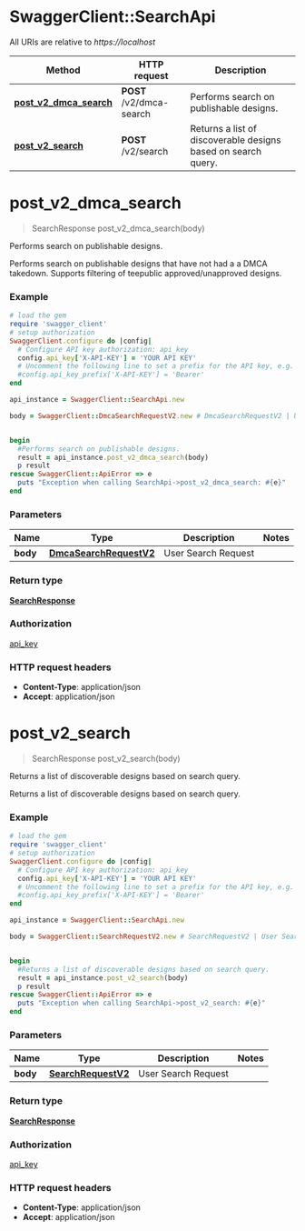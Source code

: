 # SwaggerClient::SearchApi

All URIs are relative to *https://localhost*

Method | HTTP request | Description
------------- | ------------- | -------------
[**post_v2_dmca_search**](SearchApi.md#post_v2_dmca_search) | **POST** /v2/dmca-search | Performs search on publishable designs.
[**post_v2_search**](SearchApi.md#post_v2_search) | **POST** /v2/search | Returns a list of discoverable designs based on search query.


# **post_v2_dmca_search**
> SearchResponse post_v2_dmca_search(body)

Performs search on publishable designs.

Performs search on publishable designs that have not had a a DMCA takedown. Supports filtering of teepublic approved/unapproved designs.

### Example
```ruby
# load the gem
require 'swagger_client'
# setup authorization
SwaggerClient.configure do |config|
  # Configure API key authorization: api_key
  config.api_key['X-API-KEY'] = 'YOUR API KEY'
  # Uncomment the following line to set a prefix for the API key, e.g. 'Bearer' (defaults to nil)
  #config.api_key_prefix['X-API-KEY'] = 'Bearer'
end

api_instance = SwaggerClient::SearchApi.new

body = SwaggerClient::DmcaSearchRequestV2.new # DmcaSearchRequestV2 | User Search Request


begin
  #Performs search on publishable designs.
  result = api_instance.post_v2_dmca_search(body)
  p result
rescue SwaggerClient::ApiError => e
  puts "Exception when calling SearchApi->post_v2_dmca_search: #{e}"
end
```

### Parameters

Name | Type | Description  | Notes
------------- | ------------- | ------------- | -------------
 **body** | [**DmcaSearchRequestV2**](DmcaSearchRequestV2.md)| User Search Request | 

### Return type

[**SearchResponse**](SearchResponse.md)

### Authorization

[api_key](../README.md#api_key)

### HTTP request headers

 - **Content-Type**: application/json
 - **Accept**: application/json



# **post_v2_search**
> SearchResponse post_v2_search(body)

Returns a list of discoverable designs based on search query.

Returns a list of discoverable designs based on search query.

### Example
```ruby
# load the gem
require 'swagger_client'
# setup authorization
SwaggerClient.configure do |config|
  # Configure API key authorization: api_key
  config.api_key['X-API-KEY'] = 'YOUR API KEY'
  # Uncomment the following line to set a prefix for the API key, e.g. 'Bearer' (defaults to nil)
  #config.api_key_prefix['X-API-KEY'] = 'Bearer'
end

api_instance = SwaggerClient::SearchApi.new

body = SwaggerClient::SearchRequestV2.new # SearchRequestV2 | User Search Request


begin
  #Returns a list of discoverable designs based on search query.
  result = api_instance.post_v2_search(body)
  p result
rescue SwaggerClient::ApiError => e
  puts "Exception when calling SearchApi->post_v2_search: #{e}"
end
```

### Parameters

Name | Type | Description  | Notes
------------- | ------------- | ------------- | -------------
 **body** | [**SearchRequestV2**](SearchRequestV2.md)| User Search Request | 

### Return type

[**SearchResponse**](SearchResponse.md)

### Authorization

[api_key](../README.md#api_key)

### HTTP request headers

 - **Content-Type**: application/json
 - **Accept**: application/json



